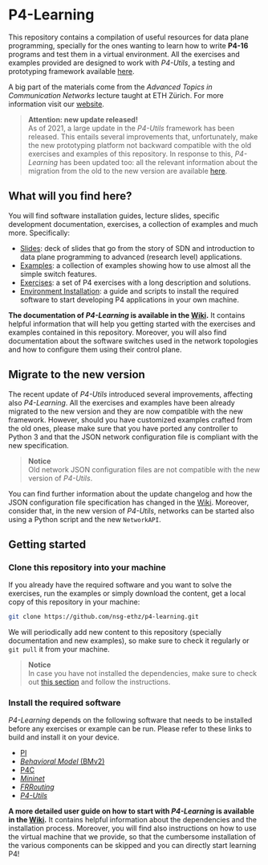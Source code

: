 # P4-Learning

This repository contains a compilation of useful resources for data plane programming, specially for the ones wanting to learn how to write **P4-16** programs and test them in a virtual environment. All the exercises and examples provided are designed to work with *P4-Utils*, a testing and prototyping framework available [here](https://github.com/nsg-ethz/p4-utils).

A big part of the materials come from the *Advanced Topics in Communication Networks* lecture taught at ETH Zürich. For more information visit our [website](https://adv-net.ethz.ch/).

> **Attention: new update released!**  
> As of 2021, a large update in the *P4-Utils* framework has been released. This entails several improvements that, unfortunately, make the new prototyping platform not backward compatible with the old exercises and examples of this repository. In response to this, *P4-Learning* has been updated too: all the relevant information about the migration from the old to the new version are available [here](#migrate-to-the-new-version).


## What will you find here?

You will find software installation guides, lecture slides, specific development documentation, exercises, a collection of examples and much more. Specifically:
- [Slides](./slides): deck of slides that go from the story of SDN and introduction to data plane programming to advanced (research level) applications.
- [Examples](./examples): a collection of examples showing how to use almost all the simple switch features.
- [Exercises](./exercises): a set of P4 exercises with a long description and solutions.
- [Environment Installation](https://github.com/nsg-ethz/p4-utils/tree/master/vm): a guide and scripts to install the required software to start developing P4 applications in your own machine.

**The documentation of *P4-Learning* is available in the [Wiki](https://github.com/nsg-ethz/p4-learning/wiki).** It contains helpful information that will help you getting started with the exercises and examples contained in this repository. Moreover, you will also find documentation about the software switches used in the network topologies and how to configure them using their control plane.


## Migrate to the new version

The recent update of *P4-Utils* introduced several improvements, affecting also *P4-Learning*. All the exercises and examples have been already migrated to the new version and they are now compatible with the new framework. However, should you have customized examples crafted from the old ones, please make sure that you have ported any controller to Python 3 and that the JSON network configuration file is compliant with the new specification.

> **Notice**  
> Old network JSON configuration files are not compatible with the new version of *P4-Utils*.

You can find further information about the update changelog and how the JSON configuration file specification has changed in the [Wiki](https://github.com/nsg-ethz/p4-learning/wiki/Migrate-to-the-new-version). Moreover, consider that, in the new version of *P4-Utils*, networks can be started also using a Python script and the new `NetworkAPI`.


## Getting started


### Clone this repository into your machine

If you already have the required software and you want to solve the exercises, run the examples or simply download the content, get a local copy of this repository in your machine:

```bash
git clone https://github.com/nsg-ethz/p4-learning.git
```

We will periodically add new content to this repository (specially documentation and new examples), so make sure to check it regularly or `git pull` it from your machine.

> **Notice**  
> In case you have not installed the dependencies, make sure to check out [this section](#install-the-required-software) and follow the instructions.


### Install the required software

*P4-Learning* depends on the following software that needs to be installed before any exercises or example can be run. Please refer to these links to build and install it on your device.

- [PI](https://github.com/p4lang/PI)
- [*Behavioral Model* (BMv2)](https://github.com/p4lang/behavioral-model)
- [P4C](https://github.com/p4lang/p4c)
- [*Mininet*](http://mininet.org/)
- [*FRRouting*](https://frrouting.org/)
- [*P4-Utils*](https://github.com/nsg-ethz/p4-utils)

**A more detailed user guide on how to start with *P4-Learning* is available in the [Wiki](https://github.com/nsg-ethz/p4-learning/wiki/Getting-Started).** It contains helpful information about the dependencies and the installation process. Moreover, you will find also instructions on how to use the virtual machine that we provide, so that the cumbersome installation of the various components can be skipped and you can directly start learning P4!
